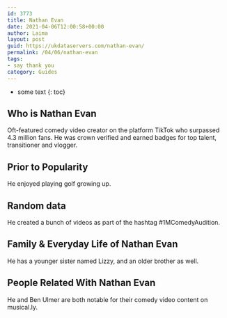 ```yaml
---
id: 3773
title: Nathan Evan
date: 2021-04-06T12:00:58+00:00
author: Laima
layout: post
guid: https://ukdataservers.com/nathan-evan/
permalink: /04/06/nathan-evan
tags:
- say thank you
category: Guides
---
```


* some text
{: toc}


## Who is Nathan Evan
                  
                  
                  
Oft-featured comedy video creator on the platform TikTok who surpassed 4.3 million fans. He was crown verified and earned badges for top talent, transitioner and vlogger.
                  
              
            
              
            
                
                
                
## Prior to Popularity
                  
                  
                  
He enjoyed playing golf growing up.
                  
              
            
              
            
                
                
                
## Random data
                  
                  
                  
He created a bunch of videos as part of the hashtag #1MComedyAudition.
                  
              
            
              
            
                
                
                
## Family & Everyday Life of Nathan Evan
                  
                  
                  
He has a younger sister named Lizzy, and an older brother as well.
                  
              
            
              
            
                
                
                
## People Related With Nathan Evan
                  
                  
                  
He and Ben Ulmer are both notable for their comedy video content on musical.ly.
                  
              
            
              
            
                
              
            
              
              
            
            
              
            
          
          
          
